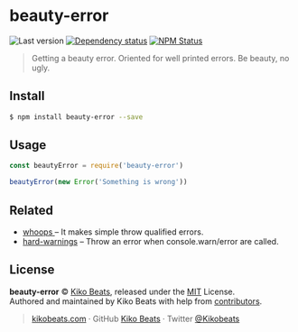 # beauty-error

![Last version](https://img.shields.io/github/tag/Kikobeats/beauty-error.svg?style=flat-square)
[![Dependency status](https://img.shields.io/david/Kikobeats/beauty-error.svg?style=flat-square)](https://david-dm.org/Kikobeats/beauty-error)
[![NPM Status](https://img.shields.io/npm/dm/beauty-error.svg?style=flat-square)](https://www.npmjs.org/package/beauty-error)

> Getting a beauty error. Oriented for well printed errors. Be beauty, no ugly.

## Install

```bash
$ npm install beauty-error --save
```

## Usage

```js
const beautyError = require('beauty-error')

beautyError(new Error('Something is wrong'))
```

## Related

- [whoops ](https://github.com/Kikobeats/whoops) – It makes simple throw qualified errors.
- [hard-warnings](https://github.com/jamiebuilds/hard-warnings) – Throw an error when console.warn/error are called.

## License

**beauty-error** © [Kiko Beats](https://kikobeats.com), released under the [MIT](https://github.com/Kikobeats/beauty-error/blob/master/LICENSE.md) License.<br>
Authored and maintained by Kiko Beats with help from [contributors](https://github.com/Kikobeats/beauty-error/contributors).

> [kikobeats.com](https://kikobeats.com) · GitHub [Kiko Beats](https://github.com/Kikobeats) · Twitter [@Kikobeats](https://twitter.com/Kikobeats)
